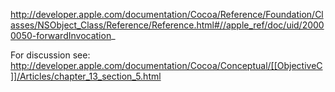 http://developer.apple.com/documentation/Cocoa/Reference/Foundation/Classes/NSObject_Class/Reference/Reference.html#//apple_ref/doc/uid/20000050-forwardInvocation_

For discussion see: http://developer.apple.com/documentation/Cocoa/Conceptual/[[ObjectiveC]]/Articles/chapter_13_section_5.html
